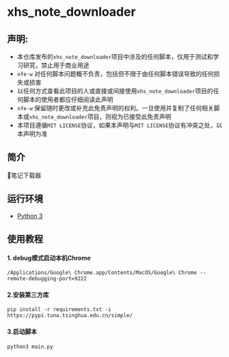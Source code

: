 # xhs_note_downloader

## 声明:

- 本仓库发布的`xhs_note_downloader`项目中涉及的任何脚本，仅用于测试和学习研究，禁止用于商业用途
- `nfe-w` 对任何脚本问题概不负责，包括但不限于由任何脚本错误导致的任何损失或损害
- 以任何方式查看此项目的人或直接或间接使用`xhs_note_downloader`项目的任何脚本的使用者都应仔细阅读此声明
- `nfe-w` 保留随时更改或补充此免责声明的权利。一旦使用并复制了任何相关脚本或`xhs_note_downloader`项目，则视为已接受此免责声明
- 本项目遵循`MIT LICENSE`协议，如果本声明与`MIT LICENSE`协议有冲突之处，以本声明为准

## 简介

🍠笔记下载器

## 运行环境

- [Python 3](https://www.python.org/)

## 使用教程

#### 1. debug模式启动本机Chrome

`/Applications/Google\ Chrome.app/Contents/MacOS/Google\ Chrome --remote-debugging-port=9222`

#### 2.安装第三方库

`pip install -r requirements.txt -i https://pypi.tuna.tsinghua.edu.cn/simple/`

#### 3.启动脚本

`python3 main.py`
